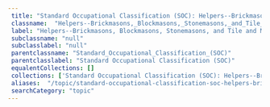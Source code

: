 ```yaml
--- 
 title: "Standard Occupational Classification (SOC): Helpers--Brickmasons, Blockmasons, Stonemasons, and Tile and Marble Setters" 
 classname:  "Helpers--Brickmasons,_Blockmasons,_Stonemasons,_and_Tile_and_Marble_Setters" 
 label: "Helpers--Brickmasons, Blockmasons, Stonemasons, and Tile and Marble Setters" 
 subclassname: "null" 
 subclasslabel: "null" 
 parentclassname: "Standard_Occupational_Classification_(SOC)" 
 parentclasslabel: "Standard Occupational Classification (SOC)" 
 equalentCollections: [] 
 collections: ['Standard Occupational Classification (SOC): Helpers--Brickmasons, Blockmasons, Stonemasons, and Tile and Marble Setters']
 aliases:  "/topic/standard-occupational-classification-soc-helpers-brickmasons-blockmasons-stonemasons-and-tile-and-marble-setters"  
 searchCategory: "topic" 
---
```

